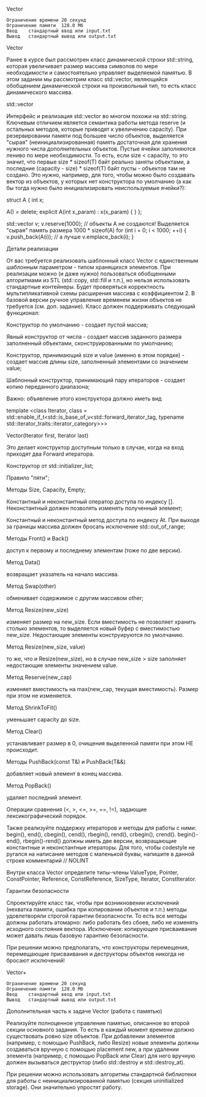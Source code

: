 Vector

    Ограничение времени	20 секунд
    Ограничение памяти	128.0 Мб
    Ввод	стандартный ввод или input.txt
    Вывод	стандартный вывод или output.txt


Vector

Ранее в курсе был рассмотрен класс динамической строки std::string, которая увеличивает размер массива символов по мере необходимости и самостоятельно управляет выделяемой памятью. В этом задании мы рассмотрим класс std::vector, являющийся обобщением динамической строки на произвольный тип, то есть класс динамического массива.

std::vector

Интерфейс и реализация std::vector<T> во многом похожи на std::string. Ключевым отличием является семантика работы метода reserve (и остальных методов, которые приводят к увеличению capacity). При резервировании памяти под большее число объектов, выделяется "сырая" (неинициализированная) память достаточная для хранения нужного числа дополнительных объектов. Пустые ячейки заполняются лениво по мере необходимости. То есть, если size < capacity, то это значит, что первые size * sizeof(T) байт реально заняты объектами, а последние (capacity - size) * sizeof(T) байт пусты - объектов там не создано. Это нужно, например, для того, чтобы можно было создавать вектор из объектов, у которых нет конструктора по умолчанию (а как бы тогда нужно было инициализировать неиспользуемые ячейки?):

struct A {
  int x;

  A() = delete;
  explicit A(int x_param) : x(x_param) {
  }
};

std::vector<A> v;
v.reserve(1000);  // объекты A не создаются! Выделяется "сырая" память размера 1000 * sizeof(A)
for (int i = 0; i < 1000; ++i) {
  v.push_back(A(i));
  // а лучше v.emplace_back(i);
}

Детали реализации

От вас требуется реализовать шаблонный класс Vector с единственным шаблонным параметром - типом хранящихся элементов. При реализации можно (и даже нужно) пользоваться обобщенными алгоритмами из STL (std::copy, std::fill и т.п.), но нельзя использовать стандартные контейнеры. Будет проверяться корректность мультипликативной схемы расширения массива с коэффициентом 2. В базовой версии ручное управление временем жизни объектов не требуется (см. доп. задание). Класс должен поддерживать следующий функционал:


Конструктор по умолчанию - создает пустой массив;

Явный конструктор от числа - создает массив заданного размера заполненный объектами, сконструированными по умолчанию;

Конструктор, принимающий size и value (именно в этом порядке) - создает массив длины size, заполненный элементами со значением value;

Шаблонный конструктор, принимающий пару итераторов - создает копию переданного диапазона;

Важно: объявление этого конструктора должно иметь вид

template <class Iterator, class = std::enable_if_t<std::is_base_of_v<std::forward_iterator_tag, typename std::iterator_traits<Iterator>::iterator_category>>>

Vector(Iterator first, Iterator last)

Это делает конструктор доступным только в случае, когда на вход приходят два Forward итератора.

Конструктор от std::initializer_list;

Правило "пяти";

Методы Size, Capacity, Empty;

Константный и неконстантный оператор доступа по индексу []. Неконстантный должен позволять изменять полученный элемент;

Константный и неконстантный метод доступа по индексу At. При выходе за границы массива должен бросать исключение std::out_of_range;

Методы Front() и Back()

доступ к первому и последнему элементам (тоже по две версии).

Метод Data()

возвращает указатель на начало массива.

Метод Swap(other)

обменивает содержимое с другим массивом other;

Метод Resize(new_size)

изменяет размер на new_size. Если вместимость не позволяет хранить столько элементов, то выделяется новый буфер с вместимостью new_size. Недостающие элементы конструируются по умолчанию.

Метод Resize(new_size, value)

то же, что и Resize(new_size), но в случае new_size > size заполняет недостающие элементы значением value.

Метод Reserve(new_cap)

изменяет вместимость на max(new_cap, текущая вместимость). Размер при этом не изменяется.

Метод ShrinkToFit()

уменьшает capacity до size.

Метод Clear()

устанавливает размер в 0, очищения выделенной памяти при этом НЕ происходит.

Методы PushBack(const T&) и PushBack(T&&)

добавляет новый элемент в конец массива.

Метод PopBack()

удаляет последний элемент.

Операции сравнения (<, >, <=, >=, ==, !=), задающие лексикографический порядок.

Также реализуйте поддержку итераторов и методы для работы с ними: begin(), end(), cbegin(), cend(), rbegin(), rend(), crbegin(), crend(). begin()-end(), rbegin()-rend() должны иметь две версии, возвращающие константные и неконстантные итераторы. Для того, чтобы codestyle не ругался на написание методов с маленькой буквы, напишите в данной строке комментарий // NOLINT

Внутри класса Vector определите типы-члены ValueType, Pointer, ConstPointer, Reference, ConstReference, SizeType, Iterator, ConstIterator.

Гарантии безопасности

Спроектируйте класс так, чтобы при возникновении исключений (нехватка памяти, ошибка при копировании объектов и т.п.) методы удовлетворяли строгой гарантии безопасности. То есть все методы должны работать атомарно: либо работать без сбоев, либо не изменять исходного состояния вектора. Исключение: копирующее присваивание может давать лишь базовую гарантию безопасности.

При решении можно предполагать, что конструкторы перемещения, перемещающие присваивания и деструкторы объектов никогда не бросают исключений!

Vector+

    Ограничение времени	20 секунд
    Ограничение памяти	128.0 Мб
    Ввод	стандартный ввод или input.txt
    Вывод	стандартный вывод или output.txt

Дополнительная часть к задаче Vector (работа с памятью)

Реализуйте полноценное управление памятью, описанное во второй секции основного задания. То есть в каждый момент времени должно существовать ровно size объектов. При добавлении элементов (например, с помощью PushBack, либо Resize) новые элементы должны создаваться вручную с помощью placement new, а при удалении элемента (например, с помощью PopBack или Clear) для него вручную должен вызываться деструктор (либо std::destroy и std::destroy_at).

При решении можно использовать алгоритмы стандартной библиотеки для работы с неинициализированной памятью (секция uninitialized storage). Они значительно упростят работу.
